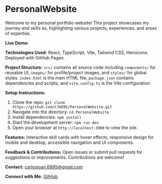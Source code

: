 # PersonalWebsite

Welcome to my personal portfolio website! This project showcases my journey and skills as, highlighting various projects, experiences, and areas of expertise.

**Live Demo:** 

**Technologies Used:** React, TypeScript, Vite, Tailwind CSS, Heroicons. Deployed with GitHub Pages.

**Project Structure:** `src/` contains all source code including `components/` for reusable UI, `images/` for profile/project images, and `styles/` for global styles. `index.html` is the main HTML file, `package.json` contains dependencies and scripts, and `vite.config.ts` is the Vite configuration.

**Setup Instructions:**  
1. Clone the repo: `git clone https://github.com/CJ6895/PersonalWebsite.git`  
2. Navigate into the directory: `cd PersonalWebsite`  
3. Install dependencies: `npm install`  
4. Start the development server: `npm run dev`  
5. Open your browser at `http://localhost:3000` to view the site.

**Features:** Interactive skill cards with hover effects, responsive design for mobile and desktop, accessible navigation and UI components.

**Feedback & Contributions:** Open issues or submit pull requests for suggestions or improvements. Contributions are welcome!

**Contact:** [carlosjoan.6895@gmail.com](mailto:carlosjoan.6895@gmail.com)

**Connect with Me:** [GitHub](https://github.com/CJ6895)
